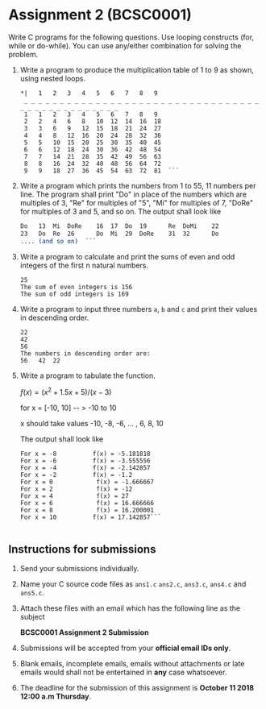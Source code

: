# Assignment 2 (BCSC0001)

Write C programs for the following questions. Use looping constructs (for, while or do-while). You can use any/either combination for solving the problem.

1. Write a program to produce the multiplication table of 1 to 9 as shown, using nested loops.

   ```
   *|	1	2	3	4	5	6	7	8	9
    _ _ _ _ _ _ _ _ _ _ _ _ _ _ _ _ _ _ _ _ _ _ _ _ _ _ _ _ _ _ _ _ _ _ _ _ _ _ _ _ _ _ _ _ _ _ _
    1	1	2	3	4	5	6	7	8	9  
    2	2	4	6	8	10	12	14	16	18  
    3	3	6	9	12	15	18	21	24	27  
    4	4	8	12	16	20	24	28	32	36  
    5	5	10	15	20	25	30	35	40	45  
    6	6	12	18	24	30	36	42	48	54  
    7	7	14	21	28	35	42	49	56	63  
    8	8	16	24	32	40	48	56	64	72  
    9	9	18	27	36	45	54	63	72	81  ```

2. Write a program which prints the numbers from 1 to 55, 11 numbers per line. The program shall print "Do" in place of the numbers which are multiples of 3, "Re" for multiples of "5", "Mi" for multiples of 7, "DoRe" for multiples of 3 and 5, and so on. The output shall look like

   ```1	2	Do	4		Re	Do	Mi	8		Do	Re		11  
   Do	13	Mi	DoRe	16	17	Do	19		Re	DoMi	22  
   23	Do	Re	26		Do	Mi	29	DoRe	31	32		Do  
   .... (and so on)  ```

3. Write a program to calculate and print the sums of even and odd integers of the first n natural numbers.

   ```Enter the number up to which you want to calculate:  
   25  
   The sum of even integers is 156  
   The sum of odd integers is 169  

4. Write a program to input three numbers `a`, `b` and `c` and print their values in descending order.


   ```Enter three numbers:  
   22  
   42  
   56  
   The numbers in descending order are:  
   56	42	22  

5. Write a program to tabulate the function.

   $f(x) = (x^2 + 1.5x + 5) / (x - 3)$  

   for x = [-10, 10] -- > -10 to 10  

   x should take values -10, -8, -6, ... , 6, 8, 10  

   The output shall look like  

   ```For x = -10		f(x) = -6.923077  
   For x = -8		   f(x) = -5.181818  
   For x = -6		   f(x) = -3.555556  
   For x = -4		   f(x) = -2.142857  
   For x = -2		   f(x) = -1.2  
   For x = 0			f(x) = -1.666667  
   For x = 2			f(x) = -12  
   For x = 4			f(x) = 27  
   For x = 6			f(x) = 16.666666  
   For x = 8			f(x) = 16.200001  
   For x = 10		   f(x) = 17.142857```  


## Instructions for submissions

1. Send your submissions individually.

2. Name your C source code files as `ans1.c` `ans2.c`, `ans3.c`, `ans4.c` and `ans5.c`.

3. Attach these files with an email which has the following line as the subject

   **BCSC0001 Assignment 2 Submission**

4. Submissions will be accepted from your **official email IDs only**.

5. Blank emails, incomplete emails, emails without attachments or late emails would shall not be entertained in **any** case whatsoever.

6. The deadline for the submission of this assignment is **October 11 2018 12:00 a.m Thursday**. 

